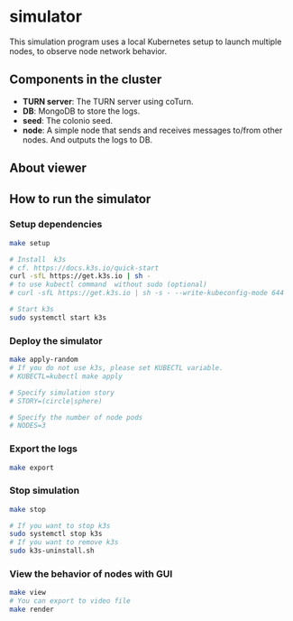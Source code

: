 # simulator

This simulation program uses a local Kubernetes setup to launch multiple nodes, to observe node network behavior.

## Components in the cluster

- **TURN server**: The TURN server using coTurn.
- **DB**: MongoDB to store the logs.
- **seed**: The colonio seed.
- **node**: A simple node that sends and receives messages to/from other nodes. And outputs the logs to DB.

## About viewer

## How to run the simulator

### Setup dependencies

```sh
make setup

# Install  k3s
# cf. https://docs.k3s.io/quick-start
curl -sfL https://get.k3s.io | sh -
# to use kubectl command  without sudo (optional)
# curl -sfL https://get.k3s.io | sh -s - --write-kubeconfig-mode 644

# Start k3s
sudo systemctl start k3s
```

### Deploy the simulator

```sh
make apply-random
# If you do not use k3s, please set KUBECTL variable.
# KUBECTL=kubectl make apply

# Specify simulation story
# STORY=(circle|sphere)

# Specify the number of node pods
# NODES=3
```

### Export the logs

```sh
make export
```

### Stop simulation

```sh
make stop

# If you want to stop k3s
sudo systemctl stop k3s
# If you want to remove k3s
sudo k3s-uninstall.sh
```

### View the behavior of nodes with GUI

```sh
make view
# You can export to video file
make render
```